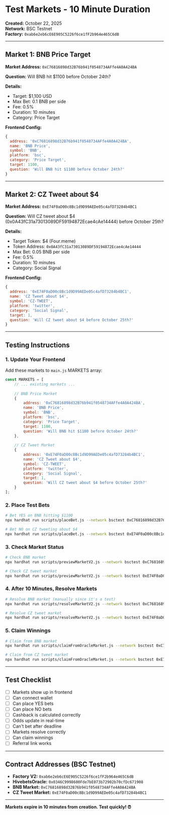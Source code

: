 # Test Markets - 10 Minute Duration

**Created:** October 22, 2025  
**Network:** BSC Testnet  
**Factory:** `0xab6e2eb6cE6E905C5226f6ce1fF2b964e465C6dB`

---

## Market 1: BNB Price Target

**Market Address:** `0xC76816898d32B76b941f0548734AFfe4A0A424BA`

**Question:** Will BNB hit $1100 before October 24th?

**Details:**
- Target: $1,100 USD
- Max Bet: 0.1 BNB per side
- Fee: 0.5%
- Duration: 10 minutes
- Category: Price Target

**Frontend Config:**
```javascript
{
  address: '0xC76816898d32B76b941f0548734AFfe4A0A424BA',
  name: 'BNB Price',
  symbol: 'BNB',
  platform: 'bsc',
  category: 'Price Target',
  target: 1100,
  question: 'Will BNB hit $1100 before October 24th?'
}
```

---

## Market 2: CZ Tweet about $4

**Market Address:** `0xE74F0aD00c8Bc1d9D99AEDe05c4afD73284b4BC1`

**Question:** Will CZ tweet about $4 (0x0A43fC31a73013089DF59194872Ecae4cAe14444) before October 25th?

**Details:**
- Target Token: $4 (Four.meme)
- Token Address: `0x0A43fC31a73013089DF59194872Ecae4cAe14444`
- Max Bet: 0.05 BNB per side
- Fee: 0.5%
- Duration: 10 minutes
- Category: Social Signal

**Frontend Config:**
```javascript
{
  address: '0xE74F0aD00c8Bc1d9D99AEDe05c4afD73284b4BC1',
  name: 'CZ Tweet about $4',
  symbol: 'CZ-TWEET',
  platform: 'twitter',
  category: 'Social Signal',
  target: 1,
  question: 'Will CZ tweet about $4 before October 25th?'
}
```

---

## Testing Instructions

### 1. Update Your Frontend

Add these markets to `main.js` MARKETS array:

```javascript
const MARKETS = [
    // ... existing markets ...
    
    // BNB Price Market
    { 
        address: '0xC76816898d32B76b941f0548734AFfe4A0A424BA', 
        name: 'BNB Price', 
        symbol: 'BNB',
        platform: 'bsc',
        category: 'Price Target',
        target: 1100,
        question: 'Will BNB hit $1100 before October 24th?'
    },
    
    // CZ Tweet Market
    { 
        address: '0xE74F0aD00c8Bc1d9D99AEDe05c4afD73284b4BC1', 
        name: 'CZ Tweet about $4', 
        symbol: 'CZ-TWEET',
        platform: 'twitter',
        category: 'Social Signal',
        target: 1,
        question: 'Will CZ tweet about $4 before October 25th?'
    }
];
```

### 2. Place Test Bets

```bash
# Bet YES on BNB hitting $1100
npx hardhat run scripts/placeBet.js --network bsctest 0xC76816898d32B76b941f0548734AFfe4A0A424BA yes 0.01

# Bet NO on CZ tweeting about $4
npx hardhat run scripts/placeBet.js --network bsctest 0xE74F0aD00c8Bc1d9D99AEDe05c4afD73284b4BC1 no 0.01
```

### 3. Check Market Status

```bash
# Check BNB market
npx hardhat run scripts/previewMarketV2.js --network bsctest 0xC76816898d32B76b941f0548734AFfe4A0A424BA

# Check CZ tweet market
npx hardhat run scripts/previewMarketV2.js --network bsctest 0xE74F0aD00c8Bc1d9D99AEDe05c4afD73284b4BC1
```

### 4. After 10 Minutes, Resolve Markets

```bash
# Resolve BNB market (manually since it's a test)
npx hardhat run scripts/resolveMarketV2.js --network bsctest 0xC76816898d32B76b941f0548734AFfe4A0A424BA yes

# Resolve CZ tweet market
npx hardhat run scripts/resolveMarketV2.js --network bsctest 0xE74F0aD00c8Bc1d9D99AEDe05c4afD73284b4BC1 no
```

### 5. Claim Winnings

```bash
# Claim from BNB market
npx hardhat run scripts/claimFromOracleMarket.js --network bsctest 0xC76816898d32B76b941f0548734AFfe4A0A424BA

# Claim from CZ tweet market
npx hardhat run scripts/claimFromOracleMarket.js --network bsctest 0xE74F0aD00c8Bc1d9D99AEDe05c4afD73284b4BC1
```

---

## Test Checklist

- [ ] Markets show up in frontend
- [ ] Can connect wallet
- [ ] Can place YES bets
- [ ] Can place NO bets
- [ ] Cashback is calculated correctly
- [ ] Odds update in real-time
- [ ] Can't bet after deadline
- [ ] Markets resolve correctly
- [ ] Can claim winnings
- [ ] Referral link works

---

## Contract Addresses (BSC Testnet)

- **Factory V2:** `0xab6e2eb6cE6E905C5226f6ce1fF2b964e465C6dB`
- **HivebetsOracle:** `0x0346C9998600Fde7bE073b72902b70cfDc671908`
- **BNB Market:** `0xC76816898d32B76b941f0548734AFfe4A0A424BA`
- **CZ Tweet Market:** `0xE74F0aD00c8Bc1d9D99AEDe05c4afD73284b4BC1`

---

**Markets expire in 10 minutes from creation. Test quickly! ⏰**

